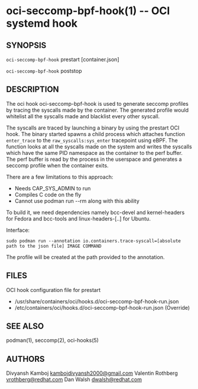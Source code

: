 oci-seccomp-bpf-hook(1) -- OCI systemd hook
=============================================

## SYNOPSIS

`oci-seccomp-bpf-hook` prestart [container.json]

`oci-seccomp-bpf-hook` poststop

## DESCRIPTION

The oci hook oci-seccomp-bpf-hook is used to generate seccomp profiles by tracing the syscalls made by the container. The generated profile would whitelist all the syscalls made and blacklist every other syscall.

The syscalls are traced by launching a binary by using the prestart OCI hook. The binary started spawns a child process which attaches function `enter_trace` to the `raw_syscalls:sys_enter` tracepoint using eBPF. The function looks at all the syscalls made on the system and writes the syscalls which have the same PID namespace as the container to the perf buffer. The perf buffer is read by the process in the userspace and generates a seccomp profile when the container exits.

There are a few limitations to this approach:

* Needs CAP_SYS_ADMIN to run
* Compiles C code on the fly
* Cannot use podman run --rm along with this ability

To build it, we need dependencies namely bcc-devel and kernel-headers for Fedora and bcc-tools and linux-headers-[..] for Ubuntu.

Interface:

```
sudo podman run --annotation io.containers.trace-syscall=[absolute path to the json file] IMAGE COMMAND
```

The profile will be created at the path provided to the annotation.

## FILES

OCI hook configuration file for prestart

* /usr/share/containers/oci/hooks.d/oci-seccomp-bpf-hook-run.json
* /etc/containers/oci/hooks.d/oci-seccomp-bpf-hook-run.json (Override)


## SEE ALSO
podman(1), seccomp(2), oci-hooks(5)

## AUTHORS
Divyansh Kamboj <kambojdivyansh2000@gmail.com>
Valentin Rothberg <vrothberg@redhat.com>
Dan Walsh <dwalsh@redhat.com>
